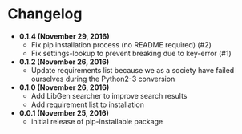 # Changelog

- **0.1.4 (November 29, 2016)**
    - Fix pip installation process (no README required) (#2)
    - Fix settings-lookup to prevent breaking due to key-error (#1)
- **0.1.2 (November 26, 2016)**
    - Update requirements list because we as a society have failed ourselves during the Python2-3 conversion
- **0.1.0 (November 26, 2016)**
    - Add LibGen searcher to improve search results
    - Add requirement list to installation
- **0.0.1 (November 25, 2016)**
    - initial release of pip-installable package
